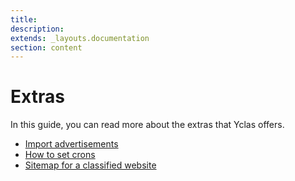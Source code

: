```yaml
---
title:
description:
extends: _layouts.documentation
section: content
---
```


# Extras

In this guide, you can read more about the extras that Yclas offers.

* [Import advertisements](Extras-how-to-import-advertisements.md) 
* [How to set crons](Extras-how-to-set-crons.md)
* [Sitemap for a classified website](Extras-create-site-map.md)
